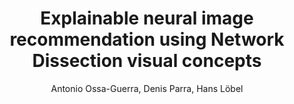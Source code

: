 ---
paperId: 17
author: Antonio Ossa-Guerra, Denis Parra, Hans Löbel
publicationauthor: Ossa-Guerra, A. et al.
title: Explainable neural image recommendation using Network Dissection visual concepts
pdf: 
poster: Antonio_Ossa_Poster.pdf
alt: --
type: Poster
topic: Explainable AI for CV
subtopic: Neural generative models
link: https://research.latinxinai.org/papers/iccv/2022/pdf/Antonio_Ossa_Poster.pdf
conference: iccv
year: 2022
tags: iccv-2022
location: Vancouver, Canada
---
